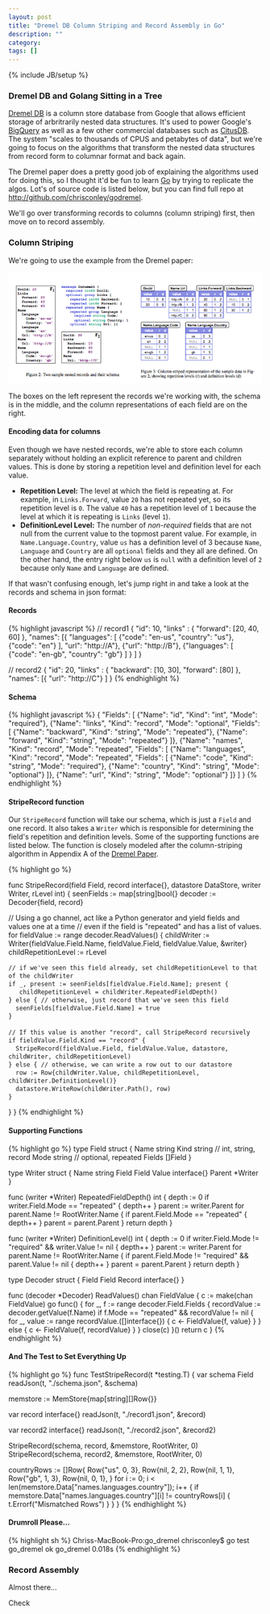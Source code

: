 ```yaml
---
layout: post
title: "Dremel DB Column Striping and Record Assembly in Go"
description: ""
category: 
tags: []
---
```

{% include JB/setup %}

### Dremel DB and Golang Sitting in a Tree
[Dremel DB](http://net.pku.edu.cn/~course/cs501/2012/reading/2010-VLDB-Dremel%20Interactive%20Analysis%20of%20Web-Scale%20Datasets.pdf)
is a column store database from Google that allows efficient storage of arbritrarily nested data structures. It's used
to power Google's [BigQuery](https://developers.google.com/bigquery/) as well as a few other commercial databases such
as [CitusDB](http://www.citusdata.com/docs/sql-on-hadoop). The system "scales to thousands of CPUS and petabytes of
data", but we're going to focus on the algorithms that transform the nested data structures from record form to columnar
format and back again.

The Dremel paper does a pretty good job of explaining the algorithms used for doing this, so I thought it'd be fun to
learn [Go](http://golang.org/) by trying to replicate the algos. Lot's of source code is listed below, but you can find full repo at http://github.com/chrisconley/godremel.

We'll go over transforming records to columns (column striping) first, then move on to record assembly.

### Column Striping

We're going to use the example from the Dremel paper:

![Dremel Paper Schema and Columns](/assets/images/schema-columns.png)

The boxes on the left represent the records we're working with, the schema is in the middle, and the column
representations of each field are on the right.

#### Encoding data for columns

Even though we have nested records, we're able to store each column separately without holding an explicit reference to
parent and children values. This is done by storing a repetition level and definition level for each value.

* **Repetition Level:** The level at which the field is repeating at. For example, in
`Links.Forward`, value `20` has not repeated yet, so its repetition level is `0`. The value `40` has a repetition level
of `1` because the level at which it is repeating is `Links` (level `1`).
* **DefinitionLevel Level:** The number of *non-required* fields that are not null from the current value to the topmost
parent value. For example, in `Name.Language.Country`, value `us` has a definition level of 3 because `Name`, `Language`
and `Country` are all `optional` fields and they all are defined. On the other hand, the entry right below `us` is
`null` with a definition level of `2` because only `Name` and `Language` are defined.

If that wasn't confusing enough, let's jump right in and take a look at the records and schema in json format:

#### Records
{% highlight javascript %}
// record1
{
  "id": 10,
  "links" : {
    "forward": [20, 40, 60]
  },
  "names": [{
      "languages": [
        {"code": "en-us", "country": "us"},
        {"code": "en"}
      ],
      "url": "http://A"},
      {"url": "http://B"},
      {"languages": [
        {"code": "en-gb", "country": "gb"}
      ]
    }
  ]
}

// record2
{
  "id": 20,
  "links" : {
    "backward": [10, 30],
    "forward": [80]
  },
  "names": [{
      "url": "http://C"}
  ]
}
{% endhighlight %}

#### Schema
{% highlight javascript %}
{
  "Fields": [
    {"Name": "id", "Kind": "int", "Mode": "required"},
    {"Name": "links", "Kind": "record", "Mode": "optional", "Fields": [
      {"Name": "backward", "Kind": "string", "Mode": "repeated"},
      {"Name": "forward", "Kind": "string", "Mode": "repeated"}
    ]},
    {"Name": "names", "Kind": "record", "Mode": "repeated", "Fields": [
      {"Name": "languages", "Kind": "record", "Mode": "repeated", "Fields": [
        {"Name": "code", "Kind": "string", "Mode": "required"},
        {"Name": "country", "Kind": "string", "Mode": "optional"}
      ]},
      {"Name": "url", "Kind": "string", "Mode": "optional"}
    ]}
  ]
}
{% endhighlight %}

#### StripeRecord function

Our `StripeRecord` function will take our schema, which is just a `Field` and one record. It also takes a `Writer` which
is responsible for determining the field's repetition and definition levels. Some of the supporting functions are listed
below. The function is closely modeled after the column-striping algorithm in Appendix A of the [Dremel
Paper](http://net.pku.edu.cn/~course/cs501/2012/reading/2010-VLDB-Dremel%20Interactive%20Analysis%20of%20Web-Scale%20Datasets.pdf).

{% highlight go %}

func StripeRecord(field Field, record interface{}, datastore DataStore, writer Writer, rLevel int) {
  seenFields := map[string]bool{}
  decoder := Decoder{field, record}
  
  // Using a go channel, act like a Python generator and yield fields and values one at a time
  // even if the field is "repeated" and has a list of values.
  for fieldValue := range decoder.ReadValues() {
    childWriter := Writer{fieldValue.Field.Name, fieldValue.Field, fieldValue.Value, &writer}
    childRepetitionLevel := rLevel

    // if we've seen this field already, set childRepetitionLevel to that of the childWriter
    if _, present := seenFields[fieldValue.Field.Name]; present {
       childRepetitionLevel = childWriter.RepeatedFieldDepth()
    } else { // otherwise, just record that we've seen this field 
      seenFields[fieldValue.Field.Name] = true
    }

    // If this value is another "record", call StripeRecord recursively
    if fieldValue.Field.Kind == "record" {
      StripeRecord(fieldValue.Field, fieldValue.Value, datastore, childWriter, childRepetitionLevel)
    } else { // otherwise, we can write a row out to our datastore
      row := Row{childWriter.Value, childRepetitionLevel, childWriter.DefinitionLevel()}
      datastore.WriteRow(childWriter.Path(), row)
    }
  }
}
{% endhighlight %}

#### Supporting Functions

{% highlight go %}
type Field struct {
    Name string
    Kind string // int, string, record
    Mode string // optional, repeated
    Fields []Field
}

type Writer struct {
  Name string
  Field Field
  Value interface{}
  Parent *Writer
}

func (writer *Writer) RepeatedFieldDepth() int {
  depth := 0
  if writer.Field.Mode == "repeated" {
    depth++
  }
  parent := writer.Parent
  for parent.Name != RootWriter.Name {
    if parent.Field.Mode == "repeated" {
      depth++
    }
    parent = parent.Parent
  }
  return depth
}

func (writer *Writer) DefinitionLevel() int {
  depth := 0
  if writer.Field.Mode != "required" && writer.Value != nil {
    depth++
  }
  parent := writer.Parent
  for parent.Name != RootWriter.Name {
    if parent.Field.Mode != "required" && parent.Value != nil {
      depth++
    }
    parent = parent.Parent
  }
  return depth
}


type Decoder struct {
  Field Field
  Record interface{}
}

func (decoder *Decoder) ReadValues() chan FieldValue  {
  c := make(chan FieldValue)
  go func() {
    for _, f := range decoder.Field.Fields {
      recordValue := decoder.getValue(f.Name)
      if f.Mode == "repeated" && recordValue != nil {
        for _, value := range recordValue.([]interface{}) {
          c <- FieldValue{f, value}
        }
      } else {
        c <- FieldValue{f, recordValue}
      }
    }
    close(c)
  }()
  return c
}
{% endhighlight %}

#### And The Test to Set Everything Up

{% highlight go %}
func TestStripeRecord(t *testing.T) {
  var schema Field
  readJson(t, "./schema.json", &schema)

  memstore := MemStore{map[string][]Row{}}

  var record interface{}
  readJson(t, "./record1.json", &record)

  var record2 interface{}
  readJson(t, "./record2.json", &record2)

  StripeRecord(schema, record, &memstore, RootWriter, 0)
  StripeRecord(schema, record2, &memstore, RootWriter, 0)

  countryRows := []Row{
    Row{"us", 0, 3},
    Row{nil, 2, 2},
    Row{nil, 1, 1},
    Row{"gb", 1, 3},
    Row{nil, 0, 1},
  }
  for i := 0; i < len(memstore.Data["names.languages.country"]); i++ {
    if memstore.Data["names.languages.country"][i] != countryRows[i] {
      t.Errorf("Mismatched Rows")
    }
  }
}
{% endhighlight %}

#### Drumroll Please...
{% highlight sh %}
Chriss-MacBook-Pro:go_dremel chrisconley$ go test go_dremel
ok  	go_dremel	0.018s
{% endhighlight %}



### Record Assembly

Almost there...

Check 



